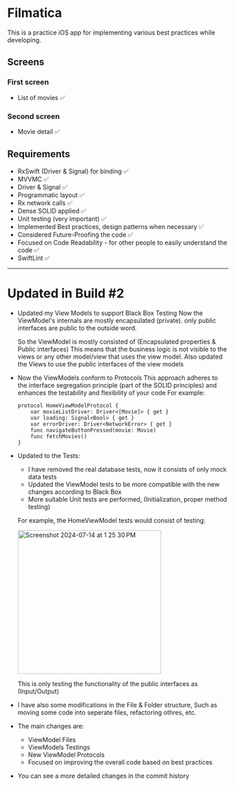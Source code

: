 # Filmatica

This is a practice iOS app for implementing various best practices while developing.

## Screens

### First screen
- List of movies ✅

### Second screen
- Movie detail ✅

## Requirements

- RxSwift (Driver & Signal) for binding ✅
- MVVMC ✅
- Driver & Signal ✅
- Programmatic layout ✅
- Rx network calls ✅
- Dense SOLID applied ✅
- Unit testing (very important) ✅
- Implemented Best practices, design patterns when necessary ✅
- Considered Future-Proofing the code ✅
- Focused on Code Readability - for other people to easily understand the code ✅
- SwiftLint ✅

--------------------------------------------------------------

# Updated in Build #2

- Updated my View Models to support Black Box Testing
  Now the ViewModel's internals are mostly encapsulated (private). only public interfaces are public to the outside word.
  
  So the ViewModel is mostly consisted of (Encapsulated properties & Public interfaces)
  This means that the business logic is not visible to the views or any other model/view that uses the view model.
  Also updated the Views to use the public interfaces of the view models

- Now the ViewModels conform to Protocols
  This approach adheres to the interface segregation principle (part of the SOLID principles) and enhances the testability and flexibility of your code
  For example:
  ```
  protocol HomeViewModelProtocol {
      var movieListDriver: Driver<[Movie]> { get }
      var loading: Signal<Bool> { get }
      var errorDriver: Driver<NetworkError> { get }
      func navigateButtonPressed(movie: Movie)
      func fetchMovies()
  }
  ```

- Updated to the Tests:
   - I have removed the real database tests, now it consists of only mock data tests
   - Updated the ViewModel tests to be more compatible with the new changes according to Black Box
   - More suitable Unit tests are performed, (Initialization, proper method testing)

  For example, the HomeViewModel tests would consist of testing:
  
  <img width="326" alt="Screenshot 2024-07-14 at 1 25 30 PM" src="https://github.com/user-attachments/assets/ff85d276-6fbc-4226-a32f-64b0df7046b8">

  This is only testing the functionality of the public interfaces as (Input/Output)


- I have also some modifications in the File & Folder structure, Such as moving some code into seperate files, refactoring othres, etc.
- The main changes are:
  - ViewModel Files
  - ViewModels Testings
  - New ViewModel Protocols
  - Focused on improving the overall code based on best practices

- You can see a more detailed changes in the commit history




